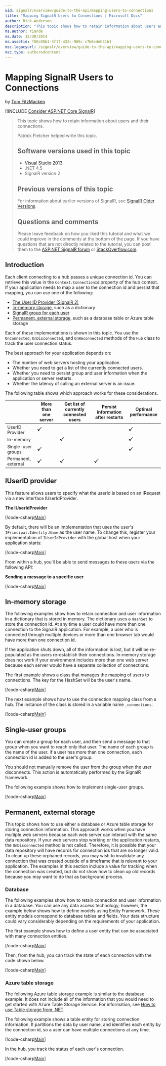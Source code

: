 ```yaml
---
uid: signalr/overview/guide-to-the-api/mapping-users-to-connections
title: "Mapping SignalR Users to Connections | Microsoft Docs"
author: Rick-Anderson
description: "This topic shows how to retain information about users and their connections. Patrick Fletcher helped write this topic. Software versions used in this topic..."
ms.author: riande
ms.date: 12/30/2014
ms.assetid: f80c08b1-3f1f-432c-980c-c7b6edeb31b1
msc.legacyurl: /signalr/overview/guide-to-the-api/mapping-users-to-connections
msc.type: authoredcontent
---
```

Mapping SignalR Users to Connections
====================
by [Tom FitzMacken](https://github.com/tfitzmac)

[!INCLUDE [Consider ASP.NET Core SignalR](~/includes/signalr/signalr-version-disambiguation.md)]

> This topic shows how to retain information about users and their connections.
>
> Patrick Fletcher helped write this topic.
>
> ## Software versions used in this topic
>
>
> - [Visual Studio 2013](https://my.visualstudio.com/Downloads?q=visual%20studio%202013)
> - .NET 4.5
> - SignalR version 2
>
>
>
> ## Previous versions of this topic
>
> For information about earlier versions of SignalR, see [SignalR Older Versions](../older-versions/index.md).
>
> ## Questions and comments
>
> Please leave feedback on how you liked this tutorial and what we could improve in the comments at the bottom of the page. If you have questions that are not directly related to the tutorial, you can post them to the [ASP.NET SignalR forum](https://forums.asp.net/1254.aspx/1?ASP+NET+SignalR) or [StackOverflow.com](http://stackoverflow.com/).

## Introduction

Each client connecting to a hub passes a unique connection id. You can retrieve this value in the `Context.ConnectionId` property of the hub context. If your application needs to map a user to the connection id and persist that mapping, you can use one of the following:

- [The User ID Provider (SignalR 2)](#IUserIdProvider)
- [In-memory storage](#inmemory), such as a dictionary
- [SignalR group for each user](#groups)
- [Permanent, external storage](#database), such as a database table or Azure table storage

Each of these implementations is shown in this topic. You use the `OnConnected`, `OnDisconnected`, and `OnReconnected` methods of the `Hub` class to track the user connection status.

The best approach for your application depends on:

- The number of web servers hosting your application.
- Whether you need to get a list of the currently connected users.
- Whether you need to persist group and user information when the application or server restarts.
- Whether the latency of calling an external server is an issue.

The following table shows which approach works for these considerations.

|  | More than one server | Get list of currently connected users | Persist information after restarts | Optimal performance |
| --- | --- | --- | --- | --- |
| UserID Provider | ![](mapping-users-to-connections/_static/image1.png) |  |  | ![](mapping-users-to-connections/_static/image2.png) |
| In-memory |  | ![](mapping-users-to-connections/_static/image3.png) |  | ![](mapping-users-to-connections/_static/image4.png) |
| Single-user groups | ![](mapping-users-to-connections/_static/image5.png) |  |  | ![](mapping-users-to-connections/_static/image6.png) |
| Permanent, external | ![](mapping-users-to-connections/_static/image7.png) | ![](mapping-users-to-connections/_static/image8.png) | ![](mapping-users-to-connections/_static/image9.png) |  |

<a id="IUserIdProvider"></a>

## IUserID provider

This feature allows users to specify what the userId is based on an IRequest via a new interface IUserIdProvider.

**The IUserIdProvider**

[!code-csharp[Main](mapping-users-to-connections/samples/sample1.cs)]

By default, there will be an implementation that uses the user's `IPrincipal.Identity.Name` as the user name. To change this, register your implementation of `IUserIdProvider` with the global host when your application starts:

[!code-csharp[Main](mapping-users-to-connections/samples/sample2.cs)]

From within a hub, you'll be able to send messages to these users via the following API:

**Sending a message to a specific user**

[!code-csharp[Main](mapping-users-to-connections/samples/sample3.cs?highlight=5)]

<a id="inmemory"></a>

## In-memory storage

The following examples show how to retain connection and user information in a dictionary that is stored in memory. The dictionary uses a `HashSet` to store the connection id. At any time a user could have more than one connection to the SignalR application. For example, a user who is connected through multiple devices or more than one browser tab would have more than one connection id.

If the application shuts down, all of the information is lost, but it will be re-populated as the users re-establish their connections. In-memory storage does not work if your environment includes more than one web server because each server would have a separate collection of connections.

The first example shows a class that manages the mapping of users to connections. The key for the HashSet will be the user's name.

[!code-csharp[Main](mapping-users-to-connections/samples/sample4.cs)]

The next example shows how to use the connection mapping class from a hub. The instance of the class is stored in a variable name `_connections`.

[!code-csharp[Main](mapping-users-to-connections/samples/sample5.cs)]

<a id="groups"></a>

## Single-user groups

You can create a group for each user, and then send a message to that group when you want to reach only that user. The name of each group is the name of the user. If a user has more than one connection, each connection id is added to the user's group.

You should not manually remove the user from the group when the user disconnects. This action is automatically performed by the SignalR framework.

The following example shows how to implement single-user groups.

[!code-csharp[Main](mapping-users-to-connections/samples/sample6.cs)]

<a id="database"></a>

## Permanent, external storage

This topic shows how to use either a database or Azure table storage for storing connection information. This approach works when you have multiple web servers because each web server can interact with the same data repository. If your web servers stop working or the application restarts, the `OnDisconnected` method is not called. Therefore, it is possible that your data repository will have records for connection ids that are no longer valid. To clean up these orphaned records, you may wish to invalidate any connection that was created outside of a timeframe that is relevant to your application. The examples in this section include a value for tracking when the connection was created, but do not show how to clean up old records because you may want to do that as background process.

### Database

The following examples show how to retain connection and user information in a database. You can use any data access technology; however, the example below shows how to define models using Entity Framework. These entity models correspond to database tables and fields. Your data structure could vary considerably depending on the requirements of your application.

The first example shows how to define a user entity that can be associated with many connection entities.

[!code-csharp[Main](mapping-users-to-connections/samples/sample7.cs)]

Then, from the hub, you can track the state of each connection with the code shown below.

[!code-csharp[Main](mapping-users-to-connections/samples/sample8.cs)]

<a id="azure"></a>
### Azure table storage

The following Azure table storage example is similar to the database example. It does not include all of the information that you would need to get started with Azure Table Storage Service. For information, see [How to use Table storage from .NET](https://azure.microsoft.com/documentation/articles/storage-dotnet-how-to-use-tables/).

The following example shows a table entity for storing connection information. It partitions the data by user name, and identifies each entity by the connection id, so a user can have multiple connections at any time.

[!code-csharp[Main](mapping-users-to-connections/samples/sample9.cs)]

In the hub, you track the status of each user's connection.

[!code-csharp[Main](mapping-users-to-connections/samples/sample10.cs)]

